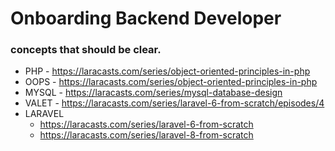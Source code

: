 # Onboarding Backend Developer

### concepts that should be clear.

- PHP - https://laracasts.com/series/object-oriented-principles-in-php
- OOPS - https://laracasts.com/series/object-oriented-principles-in-php
- MYSQL - https://laracasts.com/series/mysql-database-design
- VALET - https://laracasts.com/series/laravel-6-from-scratch/episodes/4
- LARAVEL 
    - https://laracasts.com/series/laravel-6-from-scratch
    - https://laracasts.com/series/laravel-8-from-scratch
